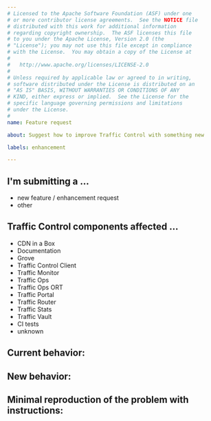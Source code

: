 ```yaml
---
# Licensed to the Apache Software Foundation (ASF) under one
# or more contributor license agreements.  See the NOTICE file
# distributed with this work for additional information
# regarding copyright ownership.  The ASF licenses this file
# to you under the Apache License, Version 2.0 (the
# "License"); you may not use this file except in compliance
# with the License.  You may obtain a copy of the License at
#
#   http://www.apache.org/licenses/LICENSE-2.0
#
# Unless required by applicable law or agreed to in writing,
# software distributed under the License is distributed on an
# "AS IS" BASIS, WITHOUT WARRANTIES OR CONDITIONS OF ANY
# KIND, either express or implied.  See the License for the
# specific language governing permissions and limitations
# under the License.
#
name: Feature request

about: Suggest how to improve Traffic Control with something new

labels: enhancement

---
```


<!--
************ STOP!! ************
If this issue identifies a security vulnerability, DO NOT submit it! Instead, contact
the Apache Traffic Control Security Team at security@trafficcontrol.apache.org and follow the
guidelines at https://apache.org/security regarding vulnerability disclosure.

- For *SUPPORT QUESTIONS*, use the #traffic-control channel on the ASF slack (https://s.apache.org/slack-invite)
or Traffic Control mailing lists (https://trafficcontrol.apache.org/mailing_lists).
- Before submitting, please **SEARCH GITHUB** for a similar issue or PR.
-->

## I'm submitting a ...
<!-- delete all those that don't apply -->
<!--- security vulnerability (STOP!! - see above)-->
-  new feature / enhancement request
-  other <!--(Please do not submit support requests here - see above)-->

## Traffic Control components affected ...
<!-- delete all those that don't apply -->
-  CDN in a Box
-  Documentation
-  Grove
-  Traffic Control Client
-  Traffic Monitor
-  Traffic Ops
-  Traffic Ops ORT
-  Traffic Portal
-  Traffic Router
-  Traffic Stats
-  Traffic Vault
-  CI tests
-  unknown

## Current behavior:
<!-- Describe how the current features are insufficient. -->

## New behavior:
<!-- Describe how the feature would improve Traffic Control -->

## Minimal reproduction of the problem with instructions:
<!--
If you can illustrate your feature request better with an example, please
provide the *STEPS TO REPRODUCE* and include the applicable TC version.
If not, feel free to delete this section.
-->


